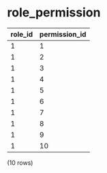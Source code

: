 role_permission
===============

| role_id | permission_id |
|---------|---------------|
| 1       | 1             |
| 1       | 2             |
| 1       | 3             |
| 1       | 4             |
| 1       | 5             |
| 1       | 6             |
| 1       | 7             |
| 1       | 8             |
| 1       | 9             |
| 1       | 10            |
(10 rows)

